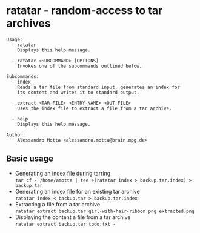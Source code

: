 # ratatar - random-access to tar archives

```
Usage:
  - ratatar
    Displays this help message.

  - ratatar <SUBCOMMAND> [OPTIONS]
    Invokes one of the subcommands outlined below.

Subcommands:
  - index
    Reads a tar file from standard input, generates an index for
    its content and writes it to standard output.

  - extract <TAR-FILE> <ENTRY-NAME> <OUT-FILE>
    Uses the index file to extract a file from a tar archive.

  - help
    Displays this help message.

Author:
    Alessandro Motta <alessandro.motta@brain.mpg.de>
```

## Basic usage

* Generating an index file during tarring  
`tar cf - /home/amotta | tee >(ratatar index > backup.tar.index) > backup.tar`
* Generating an index file for an existing tar archive  
`ratatar index < backup.tar > backup.tar.index`
* Extracting a file from a tar archive  
`ratatar extract backup.tar girl-with-hair-ribbon.png extracted.png`
* Displaying the content a file from a tar archive  
`ratatar extract backup.tar todo.txt -`

